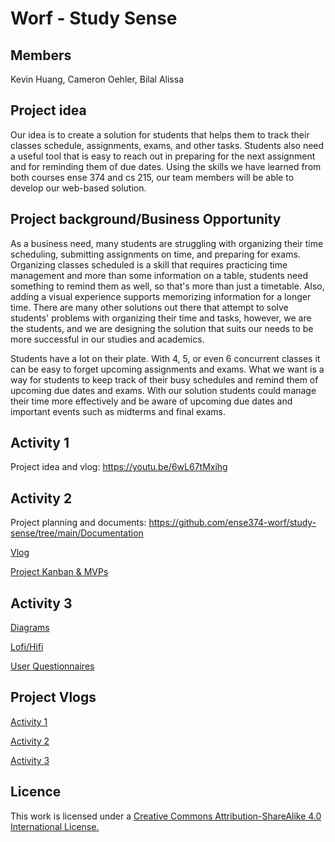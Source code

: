 # Worf - Study Sense

## Members
Kevin Huang, Cameron Oehler, Bilal Alissa

## Project idea
Our idea is to create a solution for students that helps them to track their classes schedule, assignments, exams, and other tasks. Students also need a useful tool that is easy to reach out in preparing for the next assignment and for reminding them of due dates. Using the skills we have learned from both courses ense 374 and cs 215, our team members will be able to develop our web-based solution.

## Project background/Business Opportunity
As a business need, many students are struggling with organizing their time scheduling, submitting assignments on time, and preparing for exams. Organizing classes scheduled is a skill that requires practicing time management and more than some information on a table, students need something to remind them as well, so that's more than just a timetable. Also, adding a visual experience supports memorizing information for a longer time. There are many other solutions out there that attempt to solve students' problems with organizing their time and tasks, however, we are the students, and we are designing the solution that suits our needs to be more successful in our studies and academics.

Students have a lot on their plate. With 4, 5, or even 6 concurrent classes it can be easy to forget upcoming assignments and exams. What we want is a way for students to keep track of their busy schedules and remind them of upcoming due dates and exams. With our solution students could manage their time more effectively and be aware of upcoming due dates and important events such as midterms and final exams.

## Activity 1 
Project idea and vlog: https://youtu.be/6wL67tMxihg

## Activity 2 
Project planning and documents: https://github.com/ense374-worf/study-sense/tree/main/Documentation

[Vlog](https://youtu.be/MiZjyk-VgVE)

[Project Kanban & MVPs](https://github.com/orgs/ense374-worf/projects/2)

## Activity 3
[Diagrams](/Documentation/Diagrams)

[Lofi/Hifi](/Documentation/Diagrams/Lofi%20and%20Hifi)

[User Questionnaires](/Documentation/DiagramsQuestionnaire)

## Project Vlogs
[Activity 1](https://youtu.be/6wL67tMxihg)

[Activity 2](https://youtu.be/MiZjyk-VgVE)

[Activity 3](https://youtu.be/KpzzaaRRZJQ)

## Licence
This work is licensed under a [Creative Commons Attribution-ShareAlike 4.0 International License.](https://creativecommons.org/licenses/by-sa/4.0/)
